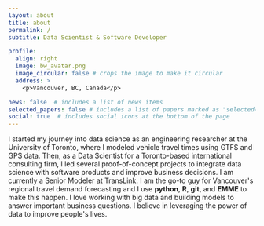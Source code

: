 ```yaml
---
layout: about
title: about
permalink: /
subtitle: Data Scientist & Software Developer

profile:
  align: right
  image: bw_avatar.png
  image_circular: false # crops the image to make it circular
  address: >
    <p>Vancouver, BC, Canada</p>

news: false  # includes a list of news items
selected_papers: false # includes a list of papers marked as "selected={true}"
social: true  # includes social icons at the bottom of the page
---
```


I started my journey into data science as an engineering researcher at the University of Toronto, where I modeled vehicle travel times using GTFS and GPS data. Then, as a Data Scientist for a Toronto-based international consulting firm, I led several proof-of-concept projects to integrate data science with software products and improve business decisions. I am currently a Senior Modeler at TransLink. I am the go-to guy for Vancouver's regional travel demand forecasting and I use <b>python</b>, <b>R</b>, <b>git</b>, and <b>EMME</b> to make this happen. I love working with big data and building models to answer important business questions. I believe in leveraging the power of data to improve people's lives.
